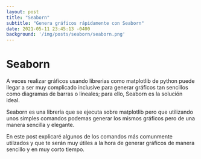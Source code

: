 ```yaml
---
layout: post
title: "Seaborn"
subtitle: "Genera gráficos rápidamente con Seaborn"
date: 2021-05-11 23:45:13 -0400
background: '/img/posts/seaborn/seaborn.png'
---
```


# Seaborn

A veces realizar gráficos usando librerias como matplotlib de python puede llegar a ser muy complicado inclusive para generar gráficos tan sencillos como diagramas de barras o lineales; para ello, Seaborn es la solución ideal.

Seaborn es una librería que se ejecuta sobre matplotlib pero que utilizando unos simples comandos podemas generar los mismos gráficos pero de una manera sencilla y elegante.

En este post explicaré algunos de los comandos más comunmente utilzados y que te serán muy útiles a la hora de generar gráficos de manera sencillo y en muy corto tiempo.